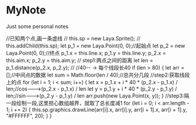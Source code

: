 # MyNote
Just some personal notes

//已知两个点,画一条虚线
  // this.sp = new Laya.Sprite();
  // this.addChild(this.sp);
  let p_1 = new Laya.Point(0, 0);//起始点
  let p_2 = new Laya.Point(0, 0);//终点
  p_1.x = this.line.x;
  p_1.y = this.line.y;
  p_2.x = this.aim.x;
  p_2.y = this.aim.y;
  // step1:两点之间的距离
  let len = p_1.distance(p_2.x, p_2.y);
  // //40-- -> 每个线段长40
  if (len > 80) {
     let arr = [];//中间点的数据
     let sum = Math.floor(len / 40);//总共分几段
     //step2:获取线段上的点
     for (let i = 1; i < sum; i++) {
         let x = p_1.x + i * 40 * (p_2.x - p_1.x) / len;//cos--->(p_2.x - p_1.x) / len
         let y = p_1.y + i * 40 * (p_2.y - p_1.y) / len;//sin--->(p_2.y - p_1.y) / len
         arr.push(new Laya.Point(x, y));
     }
     //step3:隔一段绘制一段,这里担心数组越界，就取了总长度减1
     for (let i = 0; i < arr.length - 1; i += 2) {
         this.sp.graphics.drawLine(arr[i].x, arr[i].y, arr[i + 1].x, arr[i + 1].y, "#FFFFFF", 20);
      }
  }
